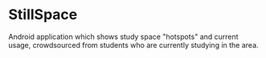 # StillSpace
Android application which shows study space "hotspots" and current usage, crowdsourced from students who are currently studying in the area.
